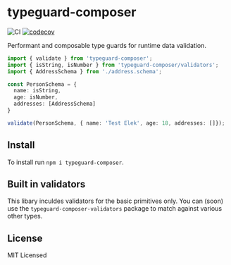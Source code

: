 # typeguard-composer 

![CI][github-actions-badge] [![codecov][codecov-badge]][codecov-page]

Performant and composable type guards for runtime data validation.

```ts
import { validate } from 'typeguard-composer';
import { isString, isNumber } from 'typeguard-composer/validators';
import { AddressSchema } from './address.schema';

const PersonSchema = {
  name: isString,
  age: isNumber,
  addresses: [AddressSchema]
}

validate(PersonSchema, { name: 'Test Elek', age: 18, addresses: []});
```

## Install

To install run `npm i typeguard-composer`.

## Built in validators

This libary inculdes validators for the basic primitives only. You can (soon) use the `typeguard-composer-validators` package to match against various other types.

## License

MIT Licensed

[codecov-badge]: https://codecov.io/gh/NoNameProvided/typeguard-composer/branch/master/graph/badge.svg
[codecov-page]: https://codecov.io/gh/NoNameProvided/typeguard-composer
[github-actions-badge]: https://github.com/NoNameProvided/typeguard-composer/workflows/Continuous%20Integration/badge.svg?branch=master&event=push